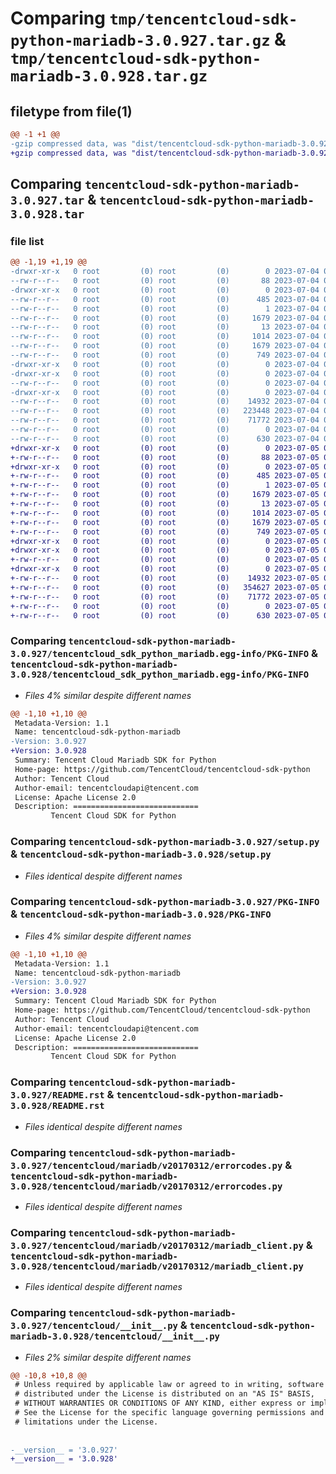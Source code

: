 # Comparing `tmp/tencentcloud-sdk-python-mariadb-3.0.927.tar.gz` & `tmp/tencentcloud-sdk-python-mariadb-3.0.928.tar.gz`

## filetype from file(1)

```diff
@@ -1 +1 @@
-gzip compressed data, was "dist/tencentcloud-sdk-python-mariadb-3.0.927.tar", last modified: Tue Jul  4 00:25:22 2023, max compression
+gzip compressed data, was "dist/tencentcloud-sdk-python-mariadb-3.0.928.tar", last modified: Wed Jul  5 00:29:15 2023, max compression
```

## Comparing `tencentcloud-sdk-python-mariadb-3.0.927.tar` & `tencentcloud-sdk-python-mariadb-3.0.928.tar`

### file list

```diff
@@ -1,19 +1,19 @@
-drwxr-xr-x   0 root         (0) root         (0)        0 2023-07-04 00:25:22.000000 tencentcloud-sdk-python-mariadb-3.0.927/
--rw-r--r--   0 root         (0) root         (0)       88 2023-07-04 00:25:22.000000 tencentcloud-sdk-python-mariadb-3.0.927/setup.cfg
-drwxr-xr-x   0 root         (0) root         (0)        0 2023-07-04 00:25:22.000000 tencentcloud-sdk-python-mariadb-3.0.927/tencentcloud_sdk_python_mariadb.egg-info/
--rw-r--r--   0 root         (0) root         (0)      485 2023-07-04 00:25:22.000000 tencentcloud-sdk-python-mariadb-3.0.927/tencentcloud_sdk_python_mariadb.egg-info/SOURCES.txt
--rw-r--r--   0 root         (0) root         (0)        1 2023-07-04 00:25:22.000000 tencentcloud-sdk-python-mariadb-3.0.927/tencentcloud_sdk_python_mariadb.egg-info/dependency_links.txt
--rw-r--r--   0 root         (0) root         (0)     1679 2023-07-04 00:25:22.000000 tencentcloud-sdk-python-mariadb-3.0.927/tencentcloud_sdk_python_mariadb.egg-info/PKG-INFO
--rw-r--r--   0 root         (0) root         (0)       13 2023-07-04 00:25:22.000000 tencentcloud-sdk-python-mariadb-3.0.927/tencentcloud_sdk_python_mariadb.egg-info/top_level.txt
--rw-r--r--   0 root         (0) root         (0)     1014 2023-07-04 00:25:22.000000 tencentcloud-sdk-python-mariadb-3.0.927/setup.py
--rw-r--r--   0 root         (0) root         (0)     1679 2023-07-04 00:25:22.000000 tencentcloud-sdk-python-mariadb-3.0.927/PKG-INFO
--rw-r--r--   0 root         (0) root         (0)      749 2023-07-04 00:25:22.000000 tencentcloud-sdk-python-mariadb-3.0.927/README.rst
-drwxr-xr-x   0 root         (0) root         (0)        0 2023-07-04 00:25:22.000000 tencentcloud-sdk-python-mariadb-3.0.927/tencentcloud/
-drwxr-xr-x   0 root         (0) root         (0)        0 2023-07-04 00:25:22.000000 tencentcloud-sdk-python-mariadb-3.0.927/tencentcloud/mariadb/
--rw-r--r--   0 root         (0) root         (0)        0 2023-07-04 00:25:22.000000 tencentcloud-sdk-python-mariadb-3.0.927/tencentcloud/mariadb/__init__.py
-drwxr-xr-x   0 root         (0) root         (0)        0 2023-07-04 00:25:22.000000 tencentcloud-sdk-python-mariadb-3.0.927/tencentcloud/mariadb/v20170312/
--rw-r--r--   0 root         (0) root         (0)    14932 2023-07-04 00:25:22.000000 tencentcloud-sdk-python-mariadb-3.0.927/tencentcloud/mariadb/v20170312/errorcodes.py
--rw-r--r--   0 root         (0) root         (0)   223448 2023-07-04 00:25:22.000000 tencentcloud-sdk-python-mariadb-3.0.927/tencentcloud/mariadb/v20170312/models.py
--rw-r--r--   0 root         (0) root         (0)    71772 2023-07-04 00:25:22.000000 tencentcloud-sdk-python-mariadb-3.0.927/tencentcloud/mariadb/v20170312/mariadb_client.py
--rw-r--r--   0 root         (0) root         (0)        0 2023-07-04 00:25:22.000000 tencentcloud-sdk-python-mariadb-3.0.927/tencentcloud/mariadb/v20170312/__init__.py
--rw-r--r--   0 root         (0) root         (0)      630 2023-07-04 00:25:22.000000 tencentcloud-sdk-python-mariadb-3.0.927/tencentcloud/__init__.py
+drwxr-xr-x   0 root         (0) root         (0)        0 2023-07-05 00:29:15.000000 tencentcloud-sdk-python-mariadb-3.0.928/
+-rw-r--r--   0 root         (0) root         (0)       88 2023-07-05 00:29:15.000000 tencentcloud-sdk-python-mariadb-3.0.928/setup.cfg
+drwxr-xr-x   0 root         (0) root         (0)        0 2023-07-05 00:29:15.000000 tencentcloud-sdk-python-mariadb-3.0.928/tencentcloud_sdk_python_mariadb.egg-info/
+-rw-r--r--   0 root         (0) root         (0)      485 2023-07-05 00:29:15.000000 tencentcloud-sdk-python-mariadb-3.0.928/tencentcloud_sdk_python_mariadb.egg-info/SOURCES.txt
+-rw-r--r--   0 root         (0) root         (0)        1 2023-07-05 00:29:15.000000 tencentcloud-sdk-python-mariadb-3.0.928/tencentcloud_sdk_python_mariadb.egg-info/dependency_links.txt
+-rw-r--r--   0 root         (0) root         (0)     1679 2023-07-05 00:29:15.000000 tencentcloud-sdk-python-mariadb-3.0.928/tencentcloud_sdk_python_mariadb.egg-info/PKG-INFO
+-rw-r--r--   0 root         (0) root         (0)       13 2023-07-05 00:29:15.000000 tencentcloud-sdk-python-mariadb-3.0.928/tencentcloud_sdk_python_mariadb.egg-info/top_level.txt
+-rw-r--r--   0 root         (0) root         (0)     1014 2023-07-05 00:29:15.000000 tencentcloud-sdk-python-mariadb-3.0.928/setup.py
+-rw-r--r--   0 root         (0) root         (0)     1679 2023-07-05 00:29:15.000000 tencentcloud-sdk-python-mariadb-3.0.928/PKG-INFO
+-rw-r--r--   0 root         (0) root         (0)      749 2023-07-05 00:29:15.000000 tencentcloud-sdk-python-mariadb-3.0.928/README.rst
+drwxr-xr-x   0 root         (0) root         (0)        0 2023-07-05 00:29:15.000000 tencentcloud-sdk-python-mariadb-3.0.928/tencentcloud/
+drwxr-xr-x   0 root         (0) root         (0)        0 2023-07-05 00:29:15.000000 tencentcloud-sdk-python-mariadb-3.0.928/tencentcloud/mariadb/
+-rw-r--r--   0 root         (0) root         (0)        0 2023-07-05 00:29:15.000000 tencentcloud-sdk-python-mariadb-3.0.928/tencentcloud/mariadb/__init__.py
+drwxr-xr-x   0 root         (0) root         (0)        0 2023-07-05 00:29:15.000000 tencentcloud-sdk-python-mariadb-3.0.928/tencentcloud/mariadb/v20170312/
+-rw-r--r--   0 root         (0) root         (0)    14932 2023-07-05 00:29:15.000000 tencentcloud-sdk-python-mariadb-3.0.928/tencentcloud/mariadb/v20170312/errorcodes.py
+-rw-r--r--   0 root         (0) root         (0)   354627 2023-07-05 00:29:15.000000 tencentcloud-sdk-python-mariadb-3.0.928/tencentcloud/mariadb/v20170312/models.py
+-rw-r--r--   0 root         (0) root         (0)    71772 2023-07-05 00:29:15.000000 tencentcloud-sdk-python-mariadb-3.0.928/tencentcloud/mariadb/v20170312/mariadb_client.py
+-rw-r--r--   0 root         (0) root         (0)        0 2023-07-05 00:29:15.000000 tencentcloud-sdk-python-mariadb-3.0.928/tencentcloud/mariadb/v20170312/__init__.py
+-rw-r--r--   0 root         (0) root         (0)      630 2023-07-05 00:29:15.000000 tencentcloud-sdk-python-mariadb-3.0.928/tencentcloud/__init__.py
```

### Comparing `tencentcloud-sdk-python-mariadb-3.0.927/tencentcloud_sdk_python_mariadb.egg-info/PKG-INFO` & `tencentcloud-sdk-python-mariadb-3.0.928/tencentcloud_sdk_python_mariadb.egg-info/PKG-INFO`

 * *Files 4% similar despite different names*

```diff
@@ -1,10 +1,10 @@
 Metadata-Version: 1.1
 Name: tencentcloud-sdk-python-mariadb
-Version: 3.0.927
+Version: 3.0.928
 Summary: Tencent Cloud Mariadb SDK for Python
 Home-page: https://github.com/TencentCloud/tencentcloud-sdk-python
 Author: Tencent Cloud
 Author-email: tencentcloudapi@tencent.com
 License: Apache License 2.0
 Description: ============================
         Tencent Cloud SDK for Python
```

### Comparing `tencentcloud-sdk-python-mariadb-3.0.927/setup.py` & `tencentcloud-sdk-python-mariadb-3.0.928/setup.py`

 * *Files identical despite different names*

### Comparing `tencentcloud-sdk-python-mariadb-3.0.927/PKG-INFO` & `tencentcloud-sdk-python-mariadb-3.0.928/PKG-INFO`

 * *Files 4% similar despite different names*

```diff
@@ -1,10 +1,10 @@
 Metadata-Version: 1.1
 Name: tencentcloud-sdk-python-mariadb
-Version: 3.0.927
+Version: 3.0.928
 Summary: Tencent Cloud Mariadb SDK for Python
 Home-page: https://github.com/TencentCloud/tencentcloud-sdk-python
 Author: Tencent Cloud
 Author-email: tencentcloudapi@tencent.com
 License: Apache License 2.0
 Description: ============================
         Tencent Cloud SDK for Python
```

### Comparing `tencentcloud-sdk-python-mariadb-3.0.927/README.rst` & `tencentcloud-sdk-python-mariadb-3.0.928/README.rst`

 * *Files identical despite different names*

### Comparing `tencentcloud-sdk-python-mariadb-3.0.927/tencentcloud/mariadb/v20170312/errorcodes.py` & `tencentcloud-sdk-python-mariadb-3.0.928/tencentcloud/mariadb/v20170312/errorcodes.py`

 * *Files identical despite different names*

### Comparing `tencentcloud-sdk-python-mariadb-3.0.927/tencentcloud/mariadb/v20170312/mariadb_client.py` & `tencentcloud-sdk-python-mariadb-3.0.928/tencentcloud/mariadb/v20170312/mariadb_client.py`

 * *Files identical despite different names*

### Comparing `tencentcloud-sdk-python-mariadb-3.0.927/tencentcloud/__init__.py` & `tencentcloud-sdk-python-mariadb-3.0.928/tencentcloud/__init__.py`

 * *Files 2% similar despite different names*

```diff
@@ -10,8 +10,8 @@
 # Unless required by applicable law or agreed to in writing, software
 # distributed under the License is distributed on an "AS IS" BASIS,
 # WITHOUT WARRANTIES OR CONDITIONS OF ANY KIND, either express or implied.
 # See the License for the specific language governing permissions and
 # limitations under the License.
 
 
-__version__ = '3.0.927'
+__version__ = '3.0.928'
```

